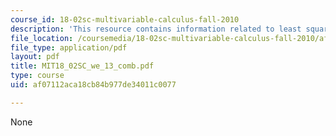 ```yaml
---
course_id: 18-02sc-multivariable-calculus-fall-2010
description: 'This resource contains information related to least squares interpolation. '
file_location: /coursemedia/18-02sc-multivariable-calculus-fall-2010/af07112aca18cb84b977de34011c0077_MIT18_02SC_we_13_comb.pdf
file_type: application/pdf
layout: pdf
title: MIT18_02SC_we_13_comb.pdf
type: course
uid: af07112aca18cb84b977de34011c0077

---
```

None